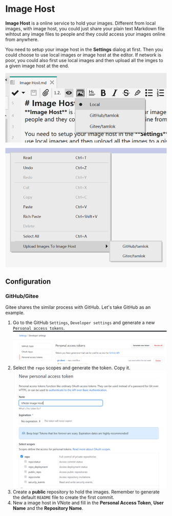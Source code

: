 # Image Host
**Image Host** is a online service to hold your images. Different from local images, with image host, you could just share your plain text Markdown file wihtout any image files to people and they could access your images online from anywhere.

You need to setup your image host in the **Settings** dialog at first. Then you could choose to use local images or image host at the editor. If network is poor, you could also first use local images and then upload all the imges to a given image host at the end.

![](vx_images/2557145080855.png)


![](vx_images/2258356099281.png)

## Configuration
### GitHub/Gitee
Gitee shares the similar process with GitHub. Let's take GitHub as an example.

1. Go to the GitHub `Settings`, `Developer settings` and generate a new `Personal access tokens`.
    ![](vx_images/4773659087148.png)
2. Select the `repo` scopes and generate the token. Copy it.
    ![](vx_images/5017500117314.png)
3. Create a **public** repository to hold the images. Remember to generate the default `README` file to create the first commit.
4. New a image host in VNote and fill in the **Personal Access Token**, **User Name** and the **Repository Name**.